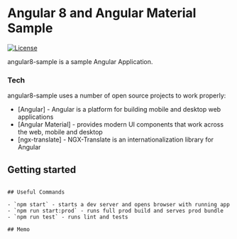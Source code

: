 # Angular 8 and Angular Material Sample

[![License](http://img.shields.io/:license-mit-blue.svg)](https://opensource.org/licenses/mit-license.php)


angular8-sample  is a sample Angular Application.

### Tech

angular8-sample uses a number of open source projects to work properly:

* [Angular] - Angular is a platform for building mobile and desktop web applications
* [Angular Material]  - provides  modern UI components that work across the web, mobile and desktop
* [ngx-translate] - NGX-Translate is an internationalization library for Angular  


## Getting started


```

## Useful Commands

- `npm start` - starts a dev server and opens browser with running app
- `npm run start:prod` - runs full prod build and serves prod bundle
- `npm run test` - runs lint and tests

## Memo


